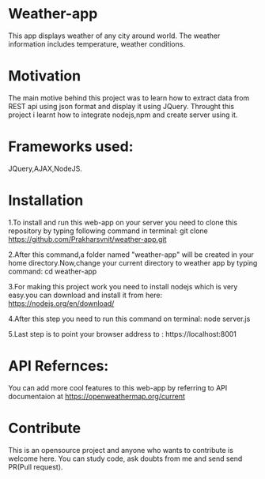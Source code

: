 # Weather-app
This app displays weather of any city around world. The weather information includes temperature, weather conditions.

# Motivation
The main motive behind this project was to learn how to extract data from REST api using json format and display it using JQuery.
Throught this project i learnt how to integrate nodejs,npm and create server using it.

# Frameworks used:
JQuery,AJAX,NodeJS.

# Installation
1.To install and run this web-app on your server you need to clone this repository by typing following command in terminal:
 git clone https://github.com/Prakharsvnit/weather-app.git  

2.After this command,a folder named "weather-app" will be created in your home directory.Now,change your current directory to 
weather app by typing command: 
    cd weather-app
    
3.For making this project work you need to install nodejs which is very easy.you can download and install it from here: 
https://nodejs.org/en/download/ 

4.After this step you need to run this command on terminal: 
node server.js

5.Last step is to point your browser address to :
https://localhost:8001

# API Refernces:
You can add more cool features to this web-app by referring to API documentaion at https://openweathermap.org/current

# Contribute
This is an opensource project and anyone who wants to contribute is welcome here. You can study code, ask doubts from me and send 
send PR(Pull request).

